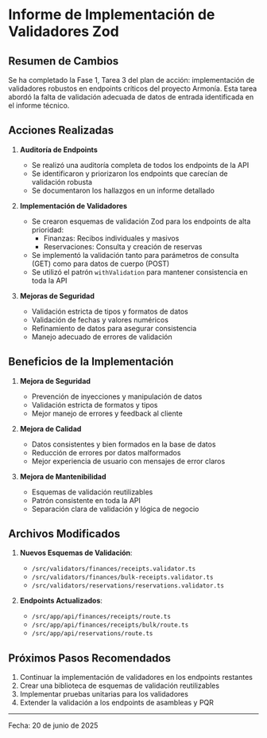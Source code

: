 # Informe de Implementación de Validadores Zod

## Resumen de Cambios

Se ha completado la Fase 1, Tarea 3 del plan de acción: implementación de validadores robustos en endpoints críticos del proyecto Armonía. Esta tarea abordó la falta de validación adecuada de datos de entrada identificada en el informe técnico.

## Acciones Realizadas

1. **Auditoría de Endpoints**
   - Se realizó una auditoría completa de todos los endpoints de la API
   - Se identificaron y priorizaron los endpoints que carecían de validación robusta
   - Se documentaron los hallazgos en un informe detallado

2. **Implementación de Validadores**
   - Se crearon esquemas de validación Zod para los endpoints de alta prioridad:
     - Finanzas: Recibos individuales y masivos
     - Reservaciones: Consulta y creación de reservas
   - Se implementó la validación tanto para parámetros de consulta (GET) como para datos de cuerpo (POST)
   - Se utilizó el patrón `withValidation` para mantener consistencia en toda la API

3. **Mejoras de Seguridad**
   - Validación estricta de tipos y formatos de datos
   - Validación de fechas y valores numéricos
   - Refinamiento de datos para asegurar consistencia
   - Manejo adecuado de errores de validación

## Beneficios de la Implementación

1. **Mejora de Seguridad**
   - Prevención de inyecciones y manipulación de datos
   - Validación estricta de formatos y tipos
   - Mejor manejo de errores y feedback al cliente

2. **Mejora de Calidad**
   - Datos consistentes y bien formados en la base de datos
   - Reducción de errores por datos malformados
   - Mejor experiencia de usuario con mensajes de error claros

3. **Mejora de Mantenibilidad**
   - Esquemas de validación reutilizables
   - Patrón consistente en toda la API
   - Separación clara de validación y lógica de negocio

## Archivos Modificados

1. **Nuevos Esquemas de Validación**:
   - `/src/validators/finances/receipts.validator.ts`
   - `/src/validators/finances/bulk-receipts.validator.ts`
   - `/src/validators/reservations/reservations.validator.ts`

2. **Endpoints Actualizados**:
   - `/src/app/api/finances/receipts/route.ts`
   - `/src/app/api/finances/receipts/bulk/route.ts`
   - `/src/app/api/reservations/route.ts`

## Próximos Pasos Recomendados

1. Continuar la implementación de validadores en los endpoints restantes
2. Crear una biblioteca de esquemas de validación reutilizables
3. Implementar pruebas unitarias para los validadores
4. Extender la validación a los endpoints de asambleas y PQR

---

Fecha: 20 de junio de 2025
